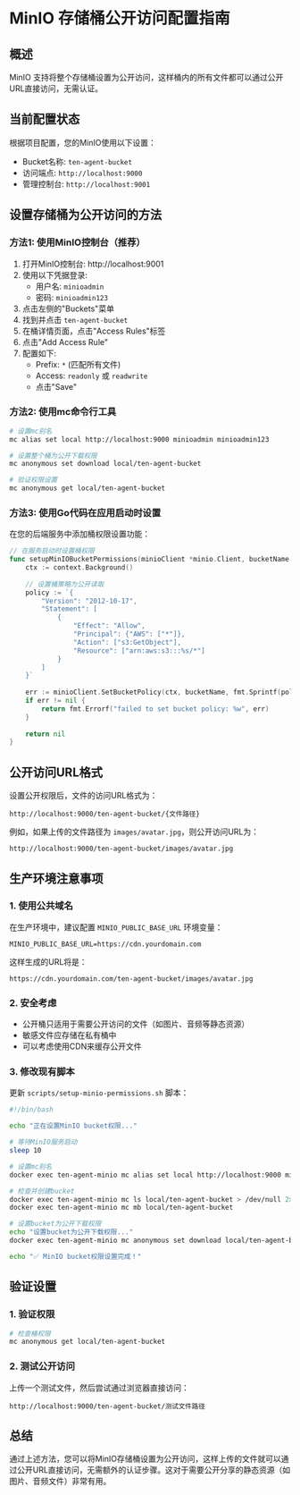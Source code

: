 # MinIO 存储桶公开访问配置指南

## 概述

MinIO 支持将整个存储桶设置为公开访问，这样桶内的所有文件都可以通过公开URL直接访问，无需认证。

## 当前配置状态

根据项目配置，您的MinIO使用以下设置：
- Bucket名称: `ten-agent-bucket`
- 访问端点: `http://localhost:9000`
- 管理控制台: `http://localhost:9001`

## 设置存储桶为公开访问的方法

### 方法1: 使用MinIO控制台（推荐）

1. 打开MinIO控制台: http://localhost:9001
2. 使用以下凭据登录:
   - 用户名: `minioadmin`
   - 密码: `minioadmin123`
3. 点击左侧的"Buckets"菜单
4. 找到并点击 `ten-agent-bucket`
5. 在桶详情页面，点击"Access Rules"标签
6. 点击"Add Access Rule"
7. 配置如下:
   - Prefix: `*` (匹配所有文件)
   - Access: `readonly` 或 `readwrite`
   - 点击"Save"

### 方法2: 使用mc命令行工具

```bash
# 设置mc别名
mc alias set local http://localhost:9000 minioadmin minioadmin123

# 设置整个桶为公开下载权限
mc anonymous set download local/ten-agent-bucket

# 验证权限设置
mc anonymous get local/ten-agent-bucket
```

### 方法3: 使用Go代码在应用启动时设置

在您的后端服务中添加桶权限设置功能：

```go
// 在服务启动时设置桶权限
func setupMinIOBucketPermissions(minioClient *minio.Client, bucketName string) error {
    ctx := context.Background()
    
    // 设置桶策略为公开读取
    policy := `{
        "Version": "2012-10-17",
        "Statement": [
            {
                "Effect": "Allow",
                "Principal": {"AWS": ["*"]},
                "Action": ["s3:GetObject"],
                "Resource": ["arn:aws:s3:::%s/*"]
            }
        ]
    }`
    
    err := minioClient.SetBucketPolicy(ctx, bucketName, fmt.Sprintf(policy, bucketName))
    if err != nil {
        return fmt.Errorf("failed to set bucket policy: %w", err)
    }
    
    return nil
}
```

## 公开访问URL格式

设置公开权限后，文件的访问URL格式为：
```
http://localhost:9000/ten-agent-bucket/{文件路径}
```

例如，如果上传的文件路径为 `images/avatar.jpg`，则公开访问URL为：
```
http://localhost:9000/ten-agent-bucket/images/avatar.jpg
```

## 生产环境注意事项

### 1. 使用公共域名
在生产环境中，建议配置 `MINIO_PUBLIC_BASE_URL` 环境变量：

```env
MINIO_PUBLIC_BASE_URL=https://cdn.yourdomain.com
```

这样生成的URL将是：
```
https://cdn.yourdomain.com/ten-agent-bucket/images/avatar.jpg
```

### 2. 安全考虑
- 公开桶只适用于需要公开访问的文件（如图片、音频等静态资源）
- 敏感文件应存储在私有桶中
- 可以考虑使用CDN来缓存公开文件

### 3. 修改现有脚本

更新 `scripts/setup-minio-permissions.sh` 脚本：

```bash
#!/bin/bash

echo "正在设置MinIO bucket权限..."

# 等待MinIO服务启动
sleep 10

# 设置mc别名
docker exec ten-agent-minio mc alias set local http://localhost:9000 minioadmin minioadmin123

# 检查并创建bucket
docker exec ten-agent-minio mc ls local/ten-agent-bucket > /dev/null 2>&1 || \
docker exec ten-agent-minio mc mb local/ten-agent-bucket

# 设置bucket为公开下载权限
echo "设置bucket为公开下载权限..."
docker exec ten-agent-minio mc anonymous set download local/ten-agent-bucket

echo "✅ MinIO bucket权限设置完成！"
```

## 验证设置

### 1. 验证权限
```bash
# 检查桶权限
mc anonymous get local/ten-agent-bucket
```

### 2. 测试公开访问
上传一个测试文件，然后尝试通过浏览器直接访问：
```
http://localhost:9000/ten-agent-bucket/测试文件路径
```

## 总结

通过上述方法，您可以将MinIO存储桶设置为公开访问，这样上传的文件就可以通过公开URL直接访问，无需额外的认证步骤。这对于需要公开分享的静态资源（如图片、音频文件）非常有用。
